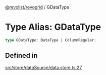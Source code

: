 [@revolist/revogrid](README.md) / GDataType

# Type Alias: GDataType

```ts
type GDataType: DataType | ColumnRegular;
```

## Defined in

[src/store/dataSource/data.store.ts:27](https://github.com/revolist/revogrid/blob/339b58d64f0e4822db63d040318421d77ef85671/src/store/dataSource/data.store.ts#L27)
